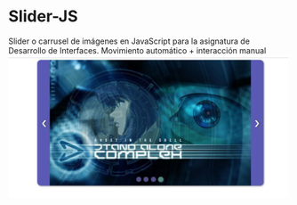 # Slider-JS
Slider o carrusel de imágenes en JavaScript para la asignatura de Desarrollo de Interfaces. Movimiento automático + interacción manual
![captura](https://raw.githubusercontent.com/crikan/Slider-JS/master/Captura.JPG)
